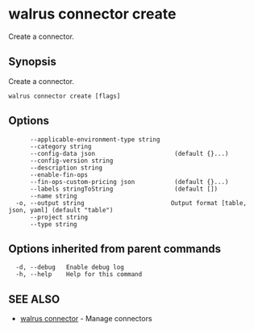 # walrus connector create

Create a connector.

## Synopsis

Create a connector.

```
walrus connector create [flags]
```

## Options

```
      --applicable-environment-type string   
      --category string                      
      --config-data json                      (default {}...)
      --config-version string                
      --description string                   
      --enable-fin-ops                       
      --fin-ops-custom-pricing json           (default {}...)
      --labels stringToString                 (default [])
      --name string                          
  -o, --output string                        Output format [table, json, yaml] (default "table")
      --project string                       
      --type string                          
```

## Options inherited from parent commands

```
  -d, --debug   Enable debug log
  -h, --help    Help for this command
```

## SEE ALSO

* [walrus connector](walrus_connector)	 - Manage connectors

